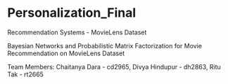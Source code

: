 # Personalization_Final
Recommendation Systems - MovieLens Dataset



Bayesian Networks and Probabilistic Matrix Factorization for Movie Recommendation on MovieLens Dataset


Team Members: 
Chaitanya Dara - cd2965,
Divya Hindupur - dh2863,
Ritu Tak - rt2665
